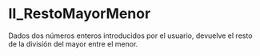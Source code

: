# II_RestoMayorMenor
Dados dos números enteros introducidos por el usuario, devuelve el resto de la división del mayor entre el menor.
